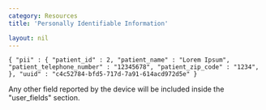 ```yaml
---
category: Resources
title: 'Personally Identifiable Information'

layout: nil
---
```


`{
  "pii" : {
    "patient_id" : 2,
    "patient_name" : "Lorem Ipsum",
    "patient_telephone_number" : "12345678",
    "patient_zip_code" : "1234",
  },
  "uuid" : "c4c52784-bfd5-717d-7a91-614acd972d5e"
}`

Any other field reported by the device will be included inside the "user_fields" section.
